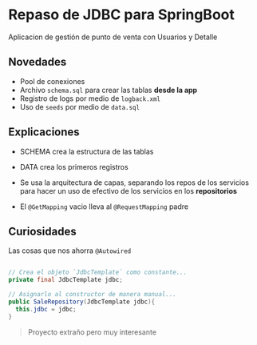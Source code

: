 # Repaso de JDBC para SpringBoot

Aplicacion de gestión de punto de venta con Usuarios y Detalle

## Novedades
- Pool de conexiones
- Archivo `schema.sql` para crear las tablas **desde la app**
- Registro de logs por medio de `logback.xml`
- Uso de `seeds` por medio de `data.sql`

## Explicaciones

- SCHEMA crea la estructura de las tablas
- DATA crea los primeros registros

- Se usa la arquitectura de capas, separando los repos de los servicios para hacer un uso de efectivo de los servicios en los **repositorios**

- El `@GetMapping` vacio lleva al `@RequestMapping` padre

## Curiosidades

Las cosas que nos ahorra `@Autowired`

```java

// Crea el objeto `JdbcTemplate` como constante...
private final JdbcTemplate jdbc;

// Asignarlo al constructor de manera manual...
public SaleRepository(JdbcTemplate jdbc){
  this.jdbc = jdbc;
}

```


> Proyecto extraño pero muy interesante